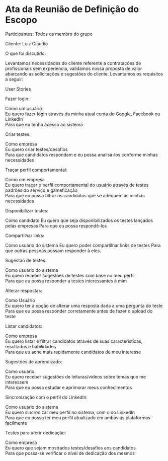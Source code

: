 # Ata da Reunião de Definição do Escopo

Participantes: Todos os membro do grupo

Cliente: Luiz Claudio

O que foi discutido:
  
  Levantamos necessidades do cliente referente a contratações de profissionais sem experiencia, validamos nossa proposta de valor abarcando as solicitações e sugestões do cliente. Levantamos os requisitos a seguir:

User Stories

Fazer login:

Como um usuário  
Eu quero fazer login através da minha atual conta do Google, Facebook ou LinkedIn  
Para que eu tenha acesso ao sistema  

Criar testes:

Como empresa  
Eu quero criar testes/desafios  
Para que candidatos respondam e eu possa analisá-los conforme minhas necessidades  

Traçar perfil comportamental:

Como um empresa  
Eu quero traçar o perfil comportamental do usuário através de testes padrões do serviço e gameficação  
Para que eu possa filtrar os candidatos que se adequem às minhas necessidades  

Disponibilizar testes:

Como candidato
Eu quero que seja disponibilizados os testes lançados pelas empresas
Para que eu possa respondê-los 

Compartilhar links:

Como usuário do sistema
Eu quero poder compartilhar links de testes
Para que outras pessoas possam responder à eles.

Sugestão de testes:

Como usuário do sistema  
Eu quero receber sugestões de testes com base no meu perfil  
Para que eu possa responder a testes interessantes à mim  

Alterar respostas:

Como Usuário  
Eu quero ter a opção de alterar uma resposta dada a uma pergunta do teste  
Para que eu possa responder corretamente antes de fazer o upload do teste  

Listar candidatos:

Como empresa  
Eu quero listar e filtrar candidatos através de suas características, resultados e habilidades  
Para que eu ache mais rapidamente candidatos de meu interesse  

Sugestões de aprendizado:

Como usuário  
Eu quero receber sugestões de leituras/vídeos sobre temas que me interessem  
Para que eu possa estudar e aprimorar meus conhecimentos  

Sincronização com o perfil do LinkedIn:

Como usuário do sistema  
Eu quero sincronizar meu perfil no sistema, com o do LinkedIn  
Para que eu possa ter meu perfil atualizado em ambas as plataformas facilmente  

Testes para aferir dedicação:

Como empresa  
Eu quero que sejam mostrados testes/desafios aos candidatos  
Para que possa-se verificar o nível de dedicação dos mesmos  



